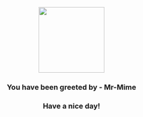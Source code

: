 <p align="center">
            <img src="https://raw.githubusercontent.com/PokeAPI/sprites/master/sprites/pokemon/122.png" width="150" height="150">
          </p>
          <h3 align="center">You have been greeted by - <b>Mr-Mime</b></h3>
          <h3 align="center">Have a nice day!</h3>
        